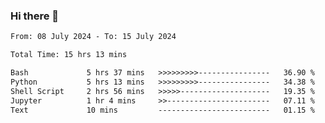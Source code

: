 ### Hi there 👋

<!--
**ututono/ututono** is a ✨ _special_ ✨ repository because its `README.md` (this file) appears on your GitHub profile.

Here are some ideas to get you started:

- 🔭 I’m currently working on ...
- 🌱 I’m currently learning ...
- 👯 I’m looking to collaborate on ...
- 🤔 I’m looking for help with ...
- 💬 Ask me about ...
- 📫 How to reach me: ...
- 😄 Pronouns: ...
- ⚡ Fun fact: ...
-->



<!--START_SECTION:waka-->

```txt
From: 08 July 2024 - To: 15 July 2024

Total Time: 15 hrs 13 mins

Bash             5 hrs 37 mins   >>>>>>>>>----------------   36.90 %
Python           5 hrs 13 mins   >>>>>>>>>----------------   34.38 %
Shell Script     2 hrs 56 mins   >>>>>--------------------   19.35 %
Jupyter          1 hr 4 mins     >>-----------------------   07.11 %
Text             10 mins         -------------------------   01.15 %
```

<!--END_SECTION:waka-->

